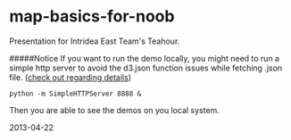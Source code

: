 map-basics-for-noob
===================

Presentation for Intridea East Team's Teahour. 

#####Notice
If you want to run the demo locally, you might need to run a simple http server to avoid the d3.json function issues while fetching .json file. ([check out regarding details])
```
python -m SimpleHTTPServer 8888 &
```

Then you are able to see the demos on you local system.


2013-04-22


[check out regarding details]: 'http://joshbranchaud.com/blog/2013/02/23/Enabling-Local-File-Access-While-Developing-Javascript.html'